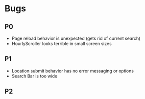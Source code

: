 # Bugs

## P0
* Page reload behavior is unexpected (gets rid of current search)
* HourlyScroller looks terrible in small screen sizes

## P1
* Location submit behavior has no error messaging or options
* Search Bar is too wide

## P2